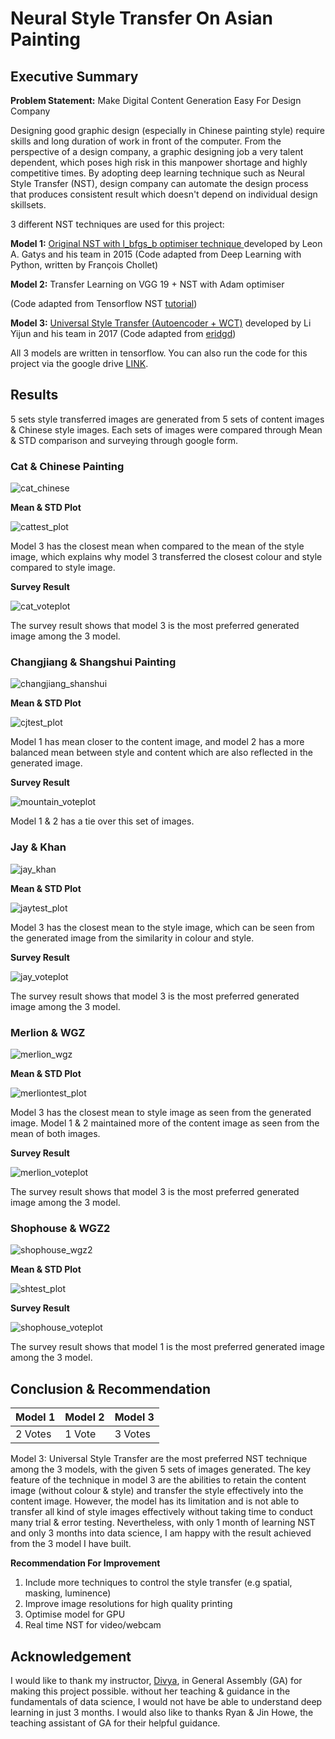 # Neural Style Transfer On Asian Painting

## Executive Summary

**Problem Statement:** Make Digital Content Generation Easy For Design Company

Designing good graphic design (especially in Chinese painting style) require skills and long duration of work in front of the computer. From the perspective of a design company, a graphic designing job a very talent dependent, which poses high risk in this manpower shortage and highly competitive times. By adopting deep learning technique such as Neural Style Transfer (NST), design company can automate the design process that produces consistent result which doesn't depend on individual design skillsets. 

3 different NST techniques are used for this project:

**Model 1:**   [Original NST with l_bfgs_b optimiser technique ](https://arxiv.org/abs/1508.06576) developed by Leon A. Gatys and his team in 2015  (Code adapted from Deep Learning with Python, written by François Chollet)

**Model 2:** Transfer Learning on VGG 19 + NST with Adam optimiser

(Code adapted from Tensorflow NST [tutorial](https://www.tensorflow.org/tutorials/generative/style_transfer))

**Model 3:**  [ Universal Style Transfer (Autoencoder + WCT)](https://arxiv.org/pdf/1705.08086.pdf)  developed by Li Yijun and his team in 2017 (Code adapted from [eridgd](https://github.com/eridgd/WCT-TF))

All 3 models are written in tensorflow. You can also run the code for this project via the google drive [LINK](https://drive.google.com/drive/folders/1zJmdOLw0uqpz7UkP1ZnJ35ORZD7Pbbyb?usp=sharing).

## Results

5 sets style transferred images are generated from 5 sets of content images & Chinese style images. Each sets of images were compared through Mean & STD comparison and surveying through google form.

### Cat & Chinese Painting

![cat_chinese](.\img\readme_img\cat_chinese.png)

**Mean & STD Plot**

![cattest_plot](.\img\Plot\cattest_plot.png)

Model 3 has the closest mean when compared to the mean of the style image, which explains why model 3 transferred the closest colour and style compared to style image.

**Survey Result**

![cat_voteplot](.\img\Plot\cat_voteplot.png)

The survey result shows that model 3 is the most preferred generated image among the 3 model.

### Changjiang & Shangshui Painting

![changjiang_shanshui](.\img\readme_img\changjiang_shanshui.png)

**Mean & STD Plot**

![cjtest_plot](.\img\Plot\cjtest_plot.png)

Model 1 has mean closer to the content image, and model 2 has a more balanced mean between style and content which are also reflected in the generated image. 

**Survey Result**

![mountain_voteplot](.\img\Plot\mountain_voteplot.png)

Model 1 & 2 has a tie over this set of images.

### Jay & Khan

![jay_khan](.\img\readme_img\jay_khan.png)

**Mean & STD Plot**

![jaytest_plot](.\img\Plot\jaytest_plot.png)

Model 3 has the closest mean to the style image, which can be seen from the generated image from the similarity in colour and style.

**Survey Result**

![jay_voteplot](.\img\Plot\jay_voteplot.png)

The survey result shows that model 3 is the most preferred generated image among the 3 model.

### Merlion & WGZ

![merlion_wgz](.\img\readme_img\merlion_wgz.png)

**Mean & STD Plot**

![merliontest_plot](.\img\Plot\merliontest_plot.png)

Model 3 has the closest mean to style image as seen from the generated image. Model 1 & 2 maintained more of the content image as seen from the mean of both images. 

**Survey Result**

![merlion_voteplot](.\img\Plot\merlion_voteplot.png)

The survey result shows that model 3 is the most preferred generated image among the 3 model.

### Shophouse & WGZ2

![shophouse_wgz2](.\img\readme_img\shophouse_wgz2.png)

**Mean & STD Plot**

![shtest_plot](.\img\Plot\shtest_plot.png)

**Survey Result**

![shophouse_voteplot](.\img\Plot\shophouse_voteplot.png)

The survey result shows that model 1 is the most preferred generated image among the 3 model.

## Conclusion & Recommendation

| Model 1 | Model 2 | Model 3 |
| ------- | ------- | ------- |
| 2 Votes | 1 Vote  | 3 Votes |

Model 3: Universal Style Transfer are the most preferred NST technique among the 3 models, with the given 5 sets of images generated. The key feature of the technique in model 3 are the abilities to retain the content image (without colour & style) and transfer the style effectively into the content image. However, the model has its limitation and is not able to transfer all kind of style images effectively without taking time to conduct many trial & error testing. Nevertheless, with only 1 month of learning NST and only 3 months into data science, I am happy with the result achieved from the 3 model I have built. 

**Recommendation For Improvement**

1. Include more techniques to control the style transfer (e.g spatial, masking, luminence)
2. Improve image resolutions for high quality printing
3. Optimise model for GPU
4. Real time NST for video/webcam 

## Acknowledgement

I would like to thank my instructor, [Divya](https://www.linkedin.com/in/venkatramandivya/), in General Assembly (GA) for making this project possible. without her teaching & guidance in the fundamentals of data science, I would not have be able to understand deep learning in just 3 months. I would also like to thanks Ryan & Jin Howe, the teaching assistant of GA for their helpful guidance. 